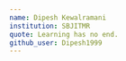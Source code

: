 ```yaml
---
name: Dipesh Kewalramani
institution: SBJITMR
quote: Learning has no end.
github_user: Dipesh1999
---
```

